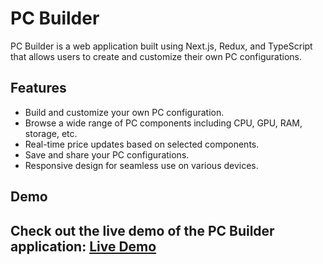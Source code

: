 # PC Builder

PC Builder is a web application built using Next.js, Redux, and TypeScript that allows users to create and customize their own PC configurations.

## Features

- Build and customize your own PC configuration.
- Browse a wide range of PC components including CPU, GPU, RAM, storage, etc.
- Real-time price updates based on selected components.
- Save and share your PC configurations.
- Responsive design for seamless use on various devices.

## Demo

## Check out the live demo of the PC Builder application: [Live Demo](https://pc-builder-chi-virid.vercel.app/)
